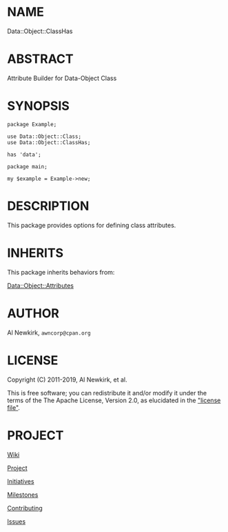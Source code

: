 # NAME

Data::Object::ClassHas

# ABSTRACT

Attribute Builder for Data-Object Class

# SYNOPSIS

    package Example;

    use Data::Object::Class;
    use Data::Object::ClassHas;

    has 'data';

    package main;

    my $example = Example->new;

# DESCRIPTION

This package provides options for defining class attributes.

# INHERITS

This package inherits behaviors from:

[Data::Object::Attributes](https://metacpan.org/pod/Data%3A%3AObject%3A%3AAttributes)

# AUTHOR

Al Newkirk, `awncorp@cpan.org`

# LICENSE

Copyright (C) 2011-2019, Al Newkirk, et al.

This is free software; you can redistribute it and/or modify it under the terms
of the The Apache License, Version 2.0, as elucidated in the ["license
file"](https://github.com/iamalnewkirk/data-object-classhas/blob/master/LICENSE).

# PROJECT

[Wiki](https://github.com/iamalnewkirk/data-object-classhas/wiki)

[Project](https://github.com/iamalnewkirk/data-object-classhas)

[Initiatives](https://github.com/iamalnewkirk/data-object-classhas/projects)

[Milestones](https://github.com/iamalnewkirk/data-object-classhas/milestones)

[Contributing](https://github.com/iamalnewkirk/data-object-classhas/blob/master/CONTRIBUTE.md)

[Issues](https://github.com/iamalnewkirk/data-object-classhas/issues)
